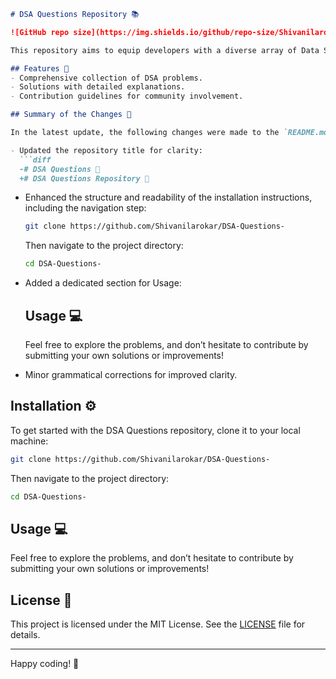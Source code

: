 ```markdown
# DSA Questions Repository 📚

![GitHub repo size](https://img.shields.io/github/repo-size/Shivanilarokar/DSA-Questions-) ![GitHub contributors](https://img.shields.io/github/contributors/Shivanilarokar/DSA-Questions-) ![GitHub issues](https://img.shields.io/github/issues/Shivanilarokar/DSA-Questions-) ![GitHub license](https://img.shields.io/github/license/Shivanilarokar/DSA-Questions-)

This repository aims to equip developers with a diverse array of Data Structures and Algorithms (DSA) problems, along with solutions and explanations to enhance coding skills and algorithmic thinking.

## Features 🌟
- Comprehensive collection of DSA problems.
- Solutions with detailed explanations.
- Contribution guidelines for community involvement.

## Summary of the Changes 📝

In the latest update, the following changes were made to the `README.md` file:

- Updated the repository title for clarity:
  ```diff
  -# DSA Questions 🚀
  +# DSA Questions Repository 📖
  ```
- Enhanced the structure and readability of the installation instructions, including the navigation step:
  ```bash
  git clone https://github.com/Shivanilarokar/DSA-Questions-
  ```
  Then navigate to the project directory:
  ```bash
  cd DSA-Questions-
  ```

- Added a dedicated section for Usage:
  ## Usage 💻
  Feel free to explore the problems, and don’t hesitate to contribute by submitting your own solutions or improvements!

- Minor grammatical corrections for improved clarity.

## Installation ⚙️

To get started with the DSA Questions repository, clone it to your local machine:

```bash
git clone https://github.com/Shivanilarokar/DSA-Questions-
```

Then navigate to the project directory:

```bash
cd DSA-Questions-
```

## Usage 💻

Feel free to explore the problems, and don’t hesitate to contribute by submitting your own solutions or improvements!

## License 📜

This project is licensed under the MIT License. See the [LICENSE](LICENSE) file for details.

---

Happy coding! 🚀
```